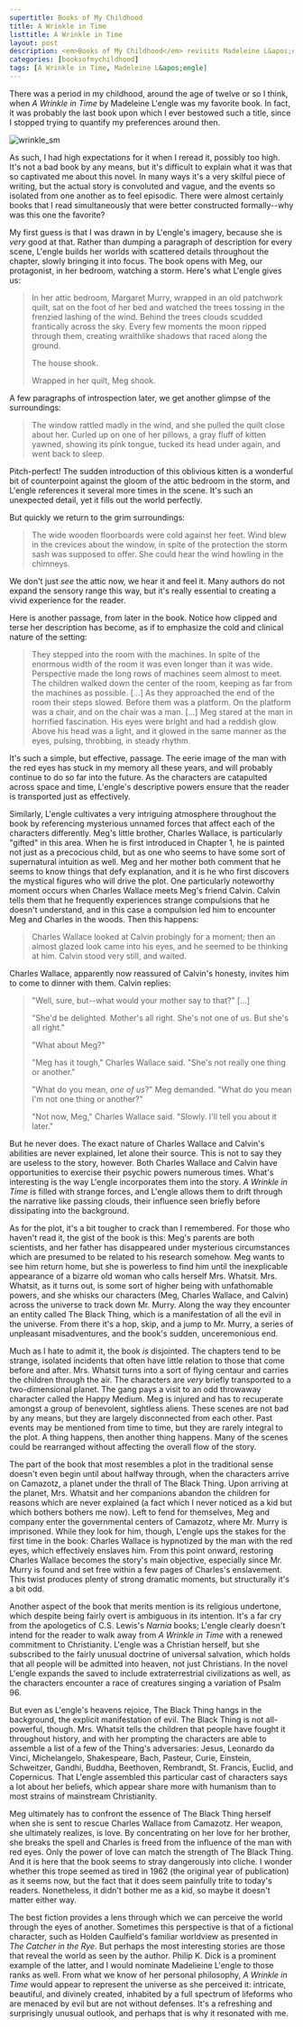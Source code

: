```yaml
---
supertitle: Books of My Childhood
title: A Wrinkle in Time
listtitle: A Wrinkle in Time
layout: post
description: <em>Books of My Childhood</em> revisits Madeleine L&apos;engle&apos;s genre-bending story.
categories: [booksofmychildhood]
tags: [A Wrinkle in Time, Madeleine L&apos;engle]
---
```

There was a period in my childhood, around the age of twelve or so I think, when _A Wrinkle in Time_ by Madeleine L'engle was my favorite book. In fact, it was probably the last book upon which I ever bestowed such a title, since I stopped trying to quantify my preferences around then.

<img alt="wrinkle_sm" src="/assets/images/blog/wrinkle_sm.jpg"/>

As such, I had high expectations for it when I reread it, possibly too high. It's not a bad book by any means, but it's difficult to explain what it was that so captivated me about this novel. In many ways it's a very skilful piece of writing, but the actual story is convoluted and vague, and the events so isolated from one another as to feel episodic. There were almost certainly books that I read simultaneously that were better constructed formally--why was this one the favorite?


My first guess is that I was drawn in by L'engle's imagery, because she is _very_ good at that. Rather than dumping a paragraph of description for every scene, L'engle  builds her worlds with scattered details throughout the chapter, slowly bringing it into focus. The book opens with Meg, our protagonist, in her bedroom, watching a storm. Here's what L'engle gives us:

> In her attic bedroom, Margaret Murry, wrapped in an old patchwork quilt, sat on the foot of her bed and watched the trees tossing in the frenzied lashing of the wind. Behind the trees clouds scudded frantically across the sky. Every few moments the moon ripped through them, creating wraithlike shadows that raced along the ground.
>
> The house shook.
>
> Wrapped in her quilt, Meg shook.

A few paragraphs of introspection later, we get another glimpse of the surroundings:

> The window rattled madly in the wind, and she pulled the quilt close about her. Curled up on one of her pillows, a gray fluff of kitten yawned, showing its pink tongue, tucked its head under again, and went back to sleep.

Pitch-perfect! The sudden introduction of this oblivious kitten is a wonderful bit of counterpoint against the gloom of the attic bedroom in the storm, and L'engle references it several more times in the scene. It's such an unexpected detail, yet it fills out the world perfectly.

But quickly we return to the grim surroundings:

> The wide wooden floorboards were cold against her feet. Wind blew in the crevices about the window, in spite of the protection the storm sash was supposed to offer. She could hear the wind howling in the chimneys.

We don't just _see_ the attic now, we hear it and feel it. Many authors do not expand the sensory range this way, but it's really essential to creating a vivid experience for the reader.

Here is another passage, from later in the book. Notice how clipped and terse her description has become, as if to emphasize the cold and clinical nature of the setting:

> They stepped into the room with the machines. In spite of the enormous width of the room it was even longer than it was wide. Perspective made the long rows of machines seem almost to meet. The children walked down the center of the room, keeping as far from the machines as possible. [...] As they approached the end of the room their steps slowed. Before them was a platform. On the platform was a chair, and on the chair was a man. [...] Meg stared at the man in horrified fascination. His eyes were bright and had a reddish glow. Above his head was a light, and it glowed in the same manner as the eyes, pulsing, throbbing, in steady rhythm.

It's such a simple, but effective, passage. The eerie image of the man with the red eyes has stuck in my memory all these years, and will probably continue to do so far into the future. As the characters are catapulted across space and time, L'engle's descriptive powers ensure that the reader is transported just as effectively. 

Similarly, L'engle cultivates a very intriguing atmosphere throughout the book by referencing mysterious unnamed forces that affect each of the characters differently. Meg's little brother, Charles Wallace, is particularly "gifted" in this area. When he is first introduced in Chapter 1, he is painted not just as a precocious child, but as one who seems to have some sort of supernatural intuition as well. Meg and her mother both comment that he seems to know things that defy explanation, and it is he who first discovers the mystical figures who will drive the plot. One particularly noteworthy moment occurs when Charles Wallace meets Meg's friend Calvin. Calvin tells them that he frequently experiences strange compulsions that he doesn't understand, and in this case a compulsion led him to encounter Meg and Charles in the woods. Then this happens:

> Charles Wallace looked at Calvin probingly for a moment; then an almost glazed look came into his eyes, and he seemed to be thinking at him. Calvin stood very still, and waited.

Charles Wallace, apparently now reassured of Calvin's honesty, invites him to come to dinner with them. Calvin replies:

> "Well, sure, but--what would your mother say to that?" [...]
>
> "She'd be delighted. Mother's all right. She's not one of us. But she's all right."
>
> "What about Meg?"
>
> "Meg has it tough," Charles Wallace said. "She's not really one thing or another."
>
> "What do you mean, _one of us_?" Meg demanded. "What do you mean I'm not one thing or another?"
>
> "Not now, Meg," Charles Wallace said. "Slowly. I'll tell you about it later."

But he never does. The exact nature of Charles Wallace and Calvin's abilities are never explained, let alone their source. This is not to say they are useless to the story, however. Both Charles Wallace and Calvin have opportunities to exercise their psychic powers numerous times. What's interesting is the way L'engle incorporates them into the story. _A Wrinkle in Time_ is filled with strange forces, and L'engle allows them to drift through the narrative like passing clouds, their influence seen briefly before dissipating into the background. 

As for the plot, it's a bit tougher to crack than I remembered. For those who haven't read it, the gist of the book is this: Meg's parents are both scientists, and her father has disappeared under mysterious circumstances which are presumed to be related to his research somehow. Meg wants to see him return home, but she is powerless to find him until the inexplicable appearance of a bizarre old woman who calls herself Mrs. Whatsit. Mrs. Whatsit, as it turns out, is some sort of higher being with unfathomable powers, and she whisks our characters (Meg, Charles Wallace, and Calvin) across the universe to track down Mr. Murry. Along the way they encounter an entity called The Black Thing, which is a manifestation of all the evil in the universe. From there it's a hop, skip, and a jump to Mr. Murry, a series of unpleasant misadventures, and the book's sudden, unceremonious end. 

Much as I hate to admit it, the book _is_ disjointed. The chapters tend to be strange, isolated incidents that often have little relation to those that come before and after. Mrs. Whatsit turns into a sort of flying centaur and carries the children through the air. The characters are _very_ briefly transported to a two-dimensional planet. The gang pays a visit to an odd throwaway character called the Happy Medium. Meg is injured and has to recuperate amongst a group of benevolent, sightless aliens. These scenes are not bad by any means, but they are largely disconnected from each other. Past events may be mentioned from time to time, but they are rarely integral to the plot. A thing happens, then another thing happens. Many of the scenes could be rearranged without affecting the overall flow of the story.

The part of the book that most resembles a plot in the traditional sense doesn't even begin until about halfway through, when the characters arrive on Camazotz, a planet under the thrall of The Black Thing. Upon arriving at the planet, Mrs. Whatsit and her companions abandon the children for reasons which are never explained (a fact which I never noticed as a kid but which bothers bothers me now). Left to fend for themselves, Meg and company enter the governmental centers of Camazotz, where Mr. Murry is imprisoned. While they look for him, though, L'engle ups the stakes for the first time in the book: Charles Wallace is hypnotized by the man with the red eyes, which effectively enslaves him. From this point onward, restoring Charles Wallace becomes the story's main objective, especially since Mr. Murry is found and set free within a few pages of Charles's enslavement. This twist produces plenty of strong dramatic moments, but structurally it's a bit odd.

Another aspect of the book that merits mention is its religious undertone, which despite being fairly overt is ambiguous in its intention. It's a far cry from the apologetics of C.S. Lewis's _Narnia_ books; L'engle clearly doesn't intend for the reader to walk away from _A Wrinkle in Time_ with a renewed commitment to Christianity. L'engle was a Christian herself, but she subscribed to the fairly unusual doctrine of universal salvation, which holds that all people will be admitted into heaven, not just Christians. In the novel L'engle expands the saved to include extraterrestrial civilizations as well, as the characters encounter a race of creatures singing a variation of Psalm 96. 

But even as L'engle's heavens rejoice, The Black Thing hangs in the background, the explicit manifestation of evil. The Black Thing is not all-powerful, though. Mrs. Whatsit tells the children that people have fought it throughout history, and with her prompting the characters are able to assemble a list of a few of the Thing's adversaries: Jesus, Leonardo da Vinci, Michelangelo, Shakespeare, Bach, Pasteur, Curie, Einstein, Schweitzer, Gandhi, Buddha, Beethoven, Rembrandt, St. Francis, Euclid, and Copernicus. That L'engle assembled this particular cast of characters says a lot about her beliefs, which appear share more with humanism than to most strains of mainstream Christianity.

Meg ultimately has to confront the essence of The Black Thing herself when she is sent to rescue Charles Wallace from Camazotz. Her weapon, she ultimately realizes, is love. By concentrating on her love for her brother, she breaks the spell and Charles is freed from the influence of the man with red eyes. Only the power of love can match the strength of The Black Thing. And it is here that the book seems to stray dangerously into cliche. I wonder whether this trope seemed as tired in 1962 (the original year of publication) as it seems now, but the fact that it does seem painfully trite to today's readers. Nonetheless, it didn't bother me as a kid, so maybe it doesn't matter either way. 

The best fiction provides a lens through which we can perceive the world through the eyes of another. Sometimes this perspective is that of a fictional character, such as Holden Caulfield's familiar worldview as presented in _The Catcher in the Rye_. But perhaps the most interesting stories are those that reveal the world as seen by the author. Philip K. Dick is a prominent example of the latter, and I would nominate Madelieine L'engle to those ranks as well. From what we know of her personal philosophy, _A Wrinkle in Time_ would appear to represent the universe as she perceived it: intricate, beautiful, and divinely created, inhabited by a full spectrum of lifeforms who are menaced by evil but are not without defenses. It's a refreshing and surprisingly unusual outlook, and perhaps that is why it resonated with me.  
